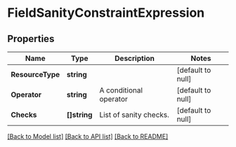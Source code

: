 # FieldSanityConstraintExpression

## Properties
Name | Type | Description | Notes
------------ | ------------- | ------------- | -------------
**ResourceType** | **string** |  | [default to null]
**Operator** | **string** | A conditional operator | [default to null]
**Checks** | **[]string** | List of sanity checks. | [default to null]

[[Back to Model list]](../README.md#documentation-for-models) [[Back to API list]](../README.md#documentation-for-api-endpoints) [[Back to README]](../README.md)

